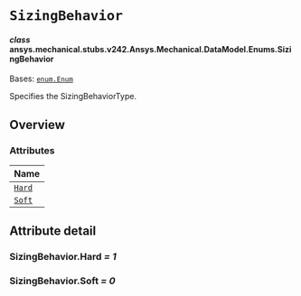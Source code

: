 # `SizingBehavior`

<a id="ansys.mechanical.stubs.v242.Ansys.Mechanical.DataModel.Enums.SizingBehavior"></a>

#### *class* ansys.mechanical.stubs.v242.Ansys.Mechanical.DataModel.Enums.SizingBehavior

Bases: [`enum.Enum`](https://docs.python.org/3/library/enum.html#enum.Enum)

Specifies the SizingBehaviorType.

<!-- !! processed by numpydoc !! -->

<a id="overview"></a>

## Overview

### Attributes

| Name |
| -------------------------------------------------------------------------------------------------------- |
| [`Hard`](#SizingBehavior.Hard) |
| [`Soft`](#SizingBehavior.Soft) |

<a id="attribute-detail"></a>

## Attribute detail

<a id="SizingBehavior.Hard"></a>

### SizingBehavior.Hard *= 1*

<a id="SizingBehavior.Soft"></a>

### SizingBehavior.Soft *= 0*


